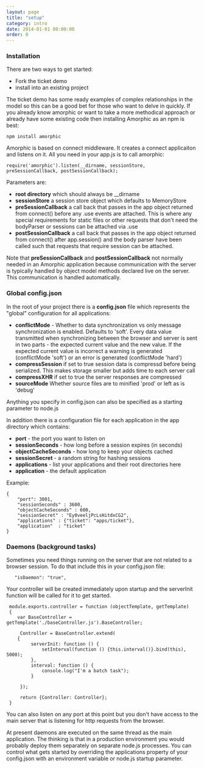 ```yaml
---
layout: page
title: "setup"
category: intro
date: 2014-01-01 00:00:00
order: 0
---
```


### Installation

There are two ways to get started:

* Fork the ticket demo
* install into an existing project

The ticket demo has some ready examples of complex relationships in the model so this can be a good bet for those who want to delve in quickly.  If you already know amorphic or want to take a more methodical approach or already have some existing code then installing Amorphic as an npm is best:

    npm install amorphic

Amorphic is based on connect middleware. It creates a connect applicaiton and listens on it.  All you need in your app.js is to call amorphic:
 
    require('amorphic').listen(__dirname, sessionStore, preSessionCallback, postSessionCallback);
    
Parameters are:

* **root directory** which should always be __dirname
* **sessionStore** a session store object which defaults to MemoryStore
* **preSessionCallback** a call back that passes in the app object returned from connect() before any .use events are attached.  This is where any special requirements for static files or other requests that don't need the bodyParser or sessions can be attached via .use
* **postSessionCallback** a call back that passes in the app object returned from connect() after app.session() and the body parser have been called such that requests that require session can be attached.

Note that **preSessionCallback** and **postSessionCallback** not normally needed in an Amorphic application because communication with the server is typically handled by object model methods declared live on the server.  This communication is handled automatically.

### Global config.json

In the root of your project there is a **config.json** file which represents the "global" configuration for all applications:
* **conflictMode** - Whether to data synchronization vs only message synchronization is enabled.  Defaults to 'soft'.  Every data value transmitted when synchronizing between the browser and server is sent in two parts - the expected current value and the new value.  If the expected current value is incorrect a warning is generated (conflictMode 'soft') or an error is generated (conflictMode 'hard')
* **compressSession** if set to true session data is compressd before being serialized.  This makes storage smaller but adds time to each server call
* **compressXHR** if set to true the server responses are compressed
* **sourceMode** Whether source files are to minified 'prod' or left as is 'debug'

Anything you specify in config.json can also be specified as a starting parameter to node.js

In addition there is a configuration file for each application in the app directory which contains:
* **port** - the port you want to listen on
* **sessionSeconds** - how long before a session expires (in seconds)
* **objectCacheSeconds** - how long to keep your objects cached
* **sessionSecret** - a random string for hashing sessions
* **applications** - list your applications and their root directories here
* **application** - the default application

Example:

    {
        "port": 3001,
        "sessionSeconds" : 3600,
        "objectCacheSeconds" : 600,
        "sessionSecret" : "Ey0veeljPcLsHitdxCG2",
        "applications" : {"ticket": "apps/ticket"},
        "application"  : "ticket"
    }

### Daemons (background tasks)
 
Sometimes you need things running on the server that are not related to a browser session.  To do that include this in your config.json file:
 
       "isDaemon": "true",

Your controller will be created immediately upon startup and the serverInit function will be called for it to get started.
 
     module.exports.controller = function (objectTemplate, getTemplate)
     {
        var BaseController = getTemplate('./baseController.js').BaseController;
     
         Controller = BaseController.extend(
        {
             serverInit: function () {
                 setInterval(function () {this.interval()}.bind(this), 5000);
             },
             interval: function () {
                 console.log("I'm a batch task");
             }
     
         });
     
         return {Controller: Controller};
     }

 You can also listen on any port at this point but you don't have access to the main server that is listening for http requests from the browser.
 
 At present daemons are executed on the same thread as the main application.  The thinking is that in a production environment you would probably deploy them separately on separate node.js processes.  You can control what gets started by overriding the applications property of your config.json with an environment variable or node.js startup parameter.